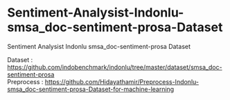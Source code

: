 # Sentiment-Analysist-Indonlu-smsa_doc-sentiment-prosa-Dataset
 Sentiment Analysist Indonlu smsa_doc-sentiment-prosa Dataset
 
 Dataset : https://github.com/indobenchmark/indonlu/tree/master/dataset/smsa_doc-sentiment-prosa <br>
 Preprocess : https://github.com/Hidayathamir/Preprocess-Indonlu-smsa_doc-sentiment-prosa-Dataset-for-machine-learning
